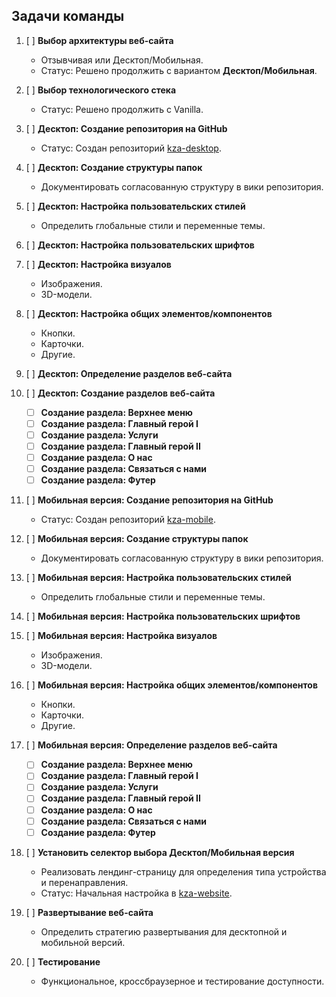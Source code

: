 ## Задачи команды

1. [ ] **Выбор архитектуры веб-сайта**

    - Отзывчивая или Десктоп/Мобильная.
    - Статус: Решено продолжить с вариантом **Десктоп/Мобильная**.

2. [ ] **Выбор технологического стека**

    - Статус: Решено продолжить с Vanilla.

3. [ ] **Десктоп: Создание репозитория на GitHub**

    - Статус: Создан репозиторий [kza-desktop](https://github.com/sergeymoryakov/kza-desktop).

4. [ ] **Десктоп: Создание структуры папок**

    - Документировать согласованную структуру в вики репозитория.

5. [ ] **Десктоп: Настройка пользовательских стилей**

    - Определить глобальные стили и переменные темы.

6. [ ] **Десктоп: Настройка пользовательских шрифтов**

7. [ ] **Десктоп: Настройка визуалов**

    - Изображения.
    - 3D-модели.

8. [ ] **Десктоп: Настройка общих элементов/компонентов**

    - Кнопки.
    - Карточки.
    - Другие.

9. [ ] **Десктоп: Определение разделов веб-сайта**

10. [ ] **Десктоп: Создание разделов веб-сайта**

    - [ ] **Создание раздела: Верхнее меню**
    - [ ] **Создание раздела: Главный герой I**
    - [ ] **Создание раздела: Услуги**
    - [ ] **Создание раздела: Главный герой II**
    - [ ] **Создание раздела: О нас**
    - [ ] **Создание раздела: Связаться с нами**
    - [ ] **Создание раздела: Футер**

11. [ ] **Мобильная версия: Создание репозитория на GitHub**

    - Статус: Создан репозиторий [kza-mobile](https://github.com/sergeymoryakov/kza-mobile).

12. [ ] **Мобильная версия: Создание структуры папок**

    - Документировать согласованную структуру в вики репозитория.

13. [ ] **Мобильная версия: Настройка пользовательских стилей**

    - Определить глобальные стили и переменные темы.

14. [ ] **Мобильная версия: Настройка пользовательских шрифтов**

15. [ ] **Мобильная версия: Настройка визуалов**

    - Изображения.
    - 3D-модели.

16. [ ] **Мобильная версия: Настройка общих элементов/компонентов**

    - Кнопки.
    - Карточки.
    - Другие.

17. [ ] **Мобильная версия: Определение разделов веб-сайта**

    - [ ] **Создание раздела: Верхнее меню**
    - [ ] **Создание раздела: Главный герой I**
    - [ ] **Создание раздела: Услуги**
    - [ ] **Создание раздела: Главный герой II**
    - [ ] **Создание раздела: О нас**
    - [ ] **Создание раздела: Связаться с нами**
    - [ ] **Создание раздела: Футер**

18. [ ] **Установить селектор выбора Десктоп/Мобильная версия**

    - Реализовать лендинг-страницу для определения типа устройства и перенаправления.
    - Статус: Начальная настройка в [kza-website](https://github.com/sergeymoryakov/kza-website).

19. [ ] **Развертывание веб-сайта**

    - Определить стратегию развертывания для десктопной и мобильной версий.

20. [ ] **Тестирование**
    - Функциональное, кроссбраузерное и тестирование доступности.
